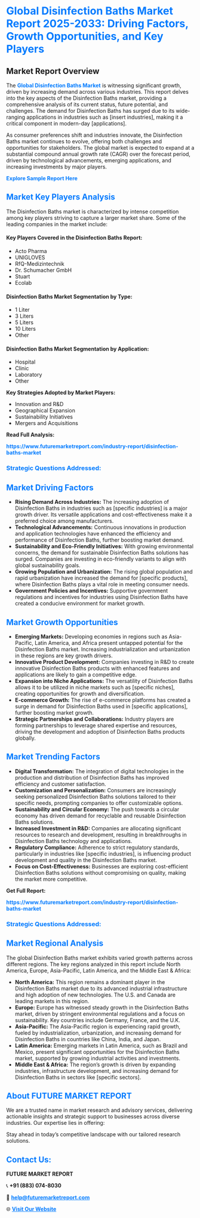 <h1 style="color: #007BFF;">Global Disinfection Baths Market Report 2025-2033: Driving Factors, Growth Opportunities, and Key Players</h1>

<section id="overview">
<h2>Market Report Overview</h2>
<p>The <a href="https://www.futuremarketreport.com/industry-report/disinfection-baths-market" style="color: #007BFF; text-decoration: none;"><strong>Global Disinfection Baths Market</strong></a> is witnessing significant growth, driven by increasing demand across various industries. This report delves into the key aspects of the Disinfection Baths market, providing a comprehensive analysis of its current status, future potential, and challenges. The demand for Disinfection Baths has surged due to its wide-ranging applications in industries such as [insert industries], making it a critical component in modern-day [applications].</p>
<p>As consumer preferences shift and industries innovate, the Disinfection Baths market continues to evolve, offering both challenges and opportunities for stakeholders. The global market is expected to expand at a substantial compound annual growth rate (CAGR) over the forecast period, driven by technological advancements, emerging applications, and increasing investments by major players.</p>
</section>

<section id="overview">
<p><a href="https://www.futuremarketreport.com/request-sample/reportId=64575" style="color: #007BFF; text-decoration: none;"><strong>Explore Sample Report Here</strong></a></p>
</section>

<section id="key-players">
<h2 style="color: #007BFF;">Market Key Players Analysis</h2>
<p>The Disinfection Baths market is characterized by intense competition among key players striving to capture a larger market share. Some of the leading companies in the market include:</p>
<h4>Key Players Covered in the Disinfection Baths Report:</h4>
<ul><li>Acto Pharma</li><li>UNIGLOVES</li><li>RfQ-Medizintechnik</li><li>Dr. Schumacher GmbH</li><li>Stuart</li><li>Ecolab</li></ul>
<h4>Disinfection Baths Market Segmentation by Type:</h4>
<ul><li>1 Liter</li><li>3 Liters</li><li>5 Liters</li><li>10 Liters</li><li>Other</li></ul>

<h4>Disinfection Baths Market Segmentation by Application:</h4>
<ul><li>Hospital</li><li>Clinic</li><li>Laboratory</li><li>Other</li></ul>
<p><strong>Key Strategies Adopted by Market Players:</strong></p>
<ul>
<li>Innovation and R&D</li>
<li>Geographical Expansion</li>
<li>Sustainability Initiatives</li>
<li>Mergers and Acquisitions</li>
</ul>
</section>

<section>
<p><strong>Read Full Analysis: </strong></p><a href="https://www.futuremarketreport.com/industry-report/disinfection-baths-market" style="color: #007BFF; text-decoration: none;"><strong>https://www.futuremarketreport.com/industry-report/disinfection-baths-market</strong></a>
<h3 style="color: #007BFF;">Strategic Questions Addressed:</h3>
</section>

<section id="driving-factors">
<h2 style="color: #007BFF;">Market Driving Factors</h2>
<ul>
<li><strong>Rising Demand Across Industries:</strong> The increasing adoption of Disinfection Baths in industries such as [specific industries] is a major growth driver. Its versatile applications and cost-effectiveness make it a preferred choice among manufacturers.</li>
<li><strong>Technological Advancements:</strong> Continuous innovations in production and application technologies have enhanced the efficiency and performance of Disinfection Baths, further boosting market demand.</li>
<li><strong>Sustainability and Eco-Friendly Initiatives:</strong> With growing environmental concerns, the demand for sustainable Disinfection Baths solutions has surged. Companies are investing in eco-friendly variants to align with global sustainability goals.</li>
<li><strong>Growing Population and Urbanization:</strong> The rising global population and rapid urbanization have increased the demand for [specific products], where Disinfection Baths plays a vital role in meeting consumer needs.</li>
<li><strong>Government Policies and Incentives:</strong> Supportive government regulations and incentives for industries using Disinfection Baths have created a conducive environment for market growth.</li>
</ul>
</section>

<section id="growth-opportunities">
<h2 style="color: #007BFF;">Market Growth Opportunities</h2>
<ul>
<li><strong>Emerging Markets:</strong> Developing economies in regions such as Asia-Pacific, Latin America, and Africa present untapped potential for the Disinfection Baths market. Increasing industrialization and urbanization in these regions are key growth drivers.</li>
<li><strong>Innovative Product Development:</strong> Companies investing in R&D to create innovative Disinfection Baths products with enhanced features and applications are likely to gain a competitive edge.</li>
<li><strong>Expansion into Niche Applications:</strong> The versatility of Disinfection Baths allows it to be utilized in niche markets such as [specific niches], creating opportunities for growth and diversification.</li>
<li><strong>E-commerce Growth:</strong> The rise of e-commerce platforms has created a surge in demand for Disinfection Baths used in [specific applications], further boosting market growth.</li>
<li><strong>Strategic Partnerships and Collaborations:</strong> Industry players are forming partnerships to leverage shared expertise and resources, driving the development and adoption of Disinfection Baths products globally.</li>
</ul>
</section>

<section id="trending-factors">
<h2 style="color: #007BFF;">Market Trending Factors</h2>
<ul>
<li><strong>Digital Transformation:</strong> The integration of digital technologies in the production and distribution of Disinfection Baths has improved efficiency and customer satisfaction.</li>
<li><strong>Customization and Personalization:</strong> Consumers are increasingly seeking personalized Disinfection Baths solutions tailored to their specific needs, prompting companies to offer customizable options.</li>
<li><strong>Sustainability and Circular Economy:</strong> The push towards a circular economy has driven demand for recyclable and reusable Disinfection Baths solutions.</li>
<li><strong>Increased Investment in R&D:</strong> Companies are allocating significant resources to research and development, resulting in breakthroughs in Disinfection Baths technology and applications.</li>
<li><strong>Regulatory Compliance:</strong> Adherence to strict regulatory standards, particularly in industries like [specific industries], is influencing product development and quality in the Disinfection Baths market.</li>
<li><strong>Focus on Cost-Effectiveness:</strong> Businesses are exploring cost-efficient Disinfection Baths solutions without compromising on quality, making the market more competitive.</li>
</ul>
</section>

<section>
<p><strong>Get Full Report: </strong></p><a href="https://www.futuremarketreport.com/industry-report/disinfection-baths-market" style="color: #007BFF; text-decoration: none;"><strong>https://www.futuremarketreport.com/industry-report/disinfection-baths-market</strong></a>
<h3 style="color: #007BFF;">Strategic Questions Addressed:</h3>
</section>


<section id="regional-analysis">
<h2 style="color: #007BFF;">Market Regional Analysis</h2>
<p>The global Disinfection Baths market exhibits varied growth patterns across different regions. The key regions analyzed in this report include North America, Europe, Asia-Pacific, Latin America, and the Middle East & Africa:</p>
<ul>
<li><strong>North America:</strong> This region remains a dominant player in the Disinfection Baths market due to its advanced industrial infrastructure and high adoption of new technologies. The U.S. and Canada are leading markets in this region.</li>
<li><strong>Europe:</strong> Europe has witnessed steady growth in the Disinfection Baths market, driven by stringent environmental regulations and a focus on sustainability. Key countries include Germany, France, and the U.K.</li>
<li><strong>Asia-Pacific:</strong> The Asia-Pacific region is experiencing rapid growth, fueled by industrialization, urbanization, and increasing demand for Disinfection Baths in countries like China, India, and Japan.</li>
<li><strong>Latin America:</strong> Emerging markets in Latin America, such as Brazil and Mexico, present significant opportunities for the Disinfection Baths market, supported by growing industrial activities and investments.</li>
<li><strong>Middle East & Africa:</strong> The region’s growth is driven by expanding industries, infrastructure development, and increasing demand for Disinfection Baths in sectors like [specific sectors].</li>
</ul>
</section>

<footer>
<h2 style="color: #007BFF;">About FUTURE MARKET REPORT</h2>
<p>We are a trusted name in market research and advisory services, delivering actionable insights and strategic support to businesses across diverse industries. Our expertise lies in offering:</p>

<p>Stay ahead in today’s competitive landscape with our tailored research solutions.</p>

<h2 style="color: #007BFF;">Contact Us:</h2>
<p><strong>FUTURE MARKET REPORT</strong></p>
<p>📞 <strong>+91 (883) 074-8030</strong></p>
<p>📧 <strong><a href="mailto:help@futuremarketreport.com" style="color: #007BFF;">help@futuremarketreport.com</a></strong></p>
<p>🌐 <strong><a href="https://www.futuremarketreport.com/" style="color: #007BFF;">Visit Our Website</a></strong></p>
</footer>